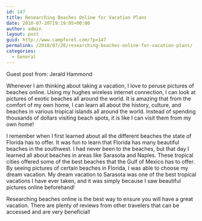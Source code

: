 ```yaml
---
id: 147
title: Researching Beaches Online for Vacation Plans
date: 2010-07-20T19:19:05+00:00
author: admin
layout: post
guid: http://www.campforet.com/?p=147
permalink: /2010/07/20/researching-beaches-online-for-vacation-plans/
categories:
  - General
---
```

Guest post from: Jerald Hammond

Whenever I am thinking about taking a vacation, I love to peruse pictures of beaches online. Using my hughes wireless internet connection, I can look at pictures of exotic beaches all around the world. It is amazing that from the comfort of my own home, I can learn all about the history, culture, and beaches in various tropical islands all around the world. Instead of spending thousands of dollars visiting beach spots, it is like I can visit them from my own home!

I remember when I first learned about all the different beaches the state of Florida has to offer. It was fun to learn that Florida has many beautiful beaches in the southwest. I had never been to the beaches, but that day I learned all about beaches in areas like Sarasota and Naples. These tropical cities offered some of the best beaches that the Gulf of Mexico has to offer. By seeing pictures of certain beaches in Florida, I was able to choose my dream vacation. My dream vacation to Sarasota was one of the best tropical vacations I have ever taken, and it was simply because I saw beautiful pictures online beforehand!

Researching beaches online is the best way to ensure you will have a great vacation. There are plenty of reviews from other travelers that can be accessed and are very beneficial!